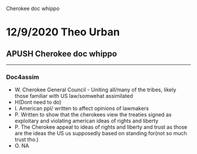 Cherokee doc whippo

# 12/9/2020 Theo Urban
## APUSH Cherokee doc whippo
***
### Doc4assim
 - W.  Cherokee General Council - Uniting all/many of the tribes, likely those familiar with US law/somwehat assimilated
 - H(Dont need to do)
 - I.  American ppl/ written to affect opinions of lawmakers
 - P. Written to show that the cherokees view the treaties signed as exploitary and violating american ideas of rights and liberty
 - P. The Cherokee appeal to ideas of rights and liberty and trust as those are the ideas the US us supposedly based on standing for(not so much trust tho.)
 - O. NA
